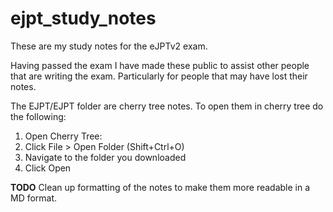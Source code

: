 # ejpt_study_notes
These are my study notes for the eJPTv2 exam.

Having passed the exam I have made these public to assist other people that are writing the exam. Particularly for people that may have lost their notes.

The EJPT/EJPT folder are cherry tree notes. To open them in cherry tree do the following:

1. Open Cherry Tree:
2. Click File > Open Folder (Shift+Ctrl+O)
3. Navigate to the folder you downloaded
4. Click Open


**TODO**
Clean up formatting of the notes to make them more readable in a MD format.
